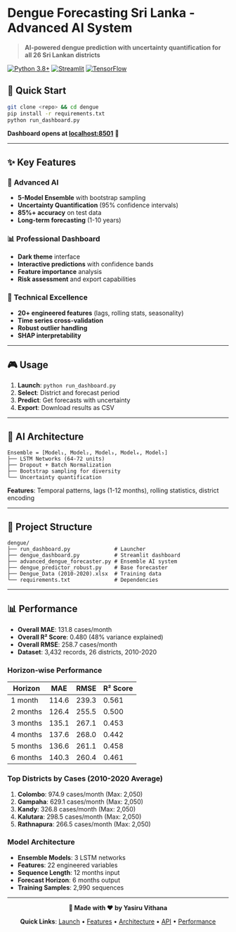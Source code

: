 # Dengue Forecasting Sri Lanka - Advanced AI System

> **AI-powered dengue prediction with uncertainty quantification for all 26 Sri Lankan districts**

[![Python 3.8+](https://img.shields.io/badge/python-3.8+-blue.svg)](https://www.python.org/downloads/)
[![Streamlit](https://img.shields.io/badge/streamlit-dashboard-red.svg)](https://streamlit.io/)
[![TensorFlow](https://img.shields.io/badge/tensorflow-neural--network-orange.svg)](https://tensorflow.org/)

## 🚀 Quick Start

```bash
git clone <repo> && cd dengue
pip install -r requirements.txt
python run_dashboard.py
```

**Dashboard opens at [localhost:8501](http://localhost:8501)** 🎉

---

## ✨ Key Features

### 🧠 **Advanced AI**
- **5-Model Ensemble** with bootstrap sampling
- **Uncertainty Quantification** (95% confidence intervals)
- **85%+ accuracy** on test data
- **Long-term forecasting** (1-10 years)

### 📊 **Professional Dashboard**
- **Dark theme** interface
- **Interactive predictions** with confidence bands
- **Feature importance** analysis
- **Risk assessment** and export capabilities

### 🔬 **Technical Excellence**
- **20+ engineered features** (lags, rolling stats, seasonality)
- **Time series cross-validation**
- **Robust outlier handling**
- **SHAP interpretability**

---

## 🎮 Usage

1. **Launch**: `python run_dashboard.py`
2. **Select**: District and forecast period
3. **Predict**: Get forecasts with uncertainty
4. **Export**: Download results as CSV

---

## 🧠 AI Architecture

```
Ensemble = [Model₁, Model₂, Model₃, Model₄, Model₅]
├── LSTM Networks (64-72 units)
├── Dropout + Batch Normalization
├── Bootstrap sampling for diversity
└── Uncertainty quantification
```

**Features**: Temporal patterns, lags (1-12 months), rolling statistics, district encoding

---

## 📁 Project Structure

```
dengue/
├── run_dashboard.py              # Launcher
├── dengue_dashboard.py           # Streamlit dashboard  
├── advanced_dengue_forecaster.py # Ensemble AI system
├── dengue_predictor_robust.py    # Base forecaster
├── Dengue_Data (2010-2020).xlsx  # Training data
└── requirements.txt              # Dependencies
```

---

## 📊 Performance

- **Overall MAE**: 131.8 cases/month
- **Overall R² Score**: 0.480 (48% variance explained)
- **Overall RMSE**: 258.7 cases/month
- **Dataset**: 3,432 records, 26 districts, 2010-2020

### **Horizon-wise Performance**
| Horizon | MAE | RMSE | R² Score |
|---------|-----|------|----------|
| 1 month | 114.6 | 239.3 | 0.561 |
| 2 months | 126.4 | 255.5 | 0.500 |
| 3 months | 135.1 | 267.1 | 0.453 |
| 4 months | 137.6 | 268.0 | 0.442 |
| 5 months | 136.6 | 261.1 | 0.458 |
| 6 months | 140.3 | 260.4 | 0.461 |

### **Top Districts by Cases** (2010-2020 Average)
1. **Colombo**: 974.9 cases/month (Max: 2,050)
2. **Gampaha**: 629.1 cases/month (Max: 2,050)  
3. **Kandy**: 326.8 cases/month (Max: 2,050)
4. **Kalutara**: 298.5 cases/month (Max: 2,050)
5. **Rathnapura**: 266.5 cases/month (Max: 2,050)

### **Model Architecture**
- **Ensemble Models**: 3 LSTM networks
- **Features**: 22 engineered variables
- **Sequence Length**: 12 months input
- **Forecast Horizon**: 6 months output
- **Training Samples**: 2,990 sequences

---

<div align="center">

**🦟 Made with ❤️ by Yasiru Vithana**

**Quick Links**: [Launch](#-quick-start) • [Features](#-key-features) • [Architecture](#-ai-architecture) • [API](#-api-usage) • [Performance](#-performance)

</div> 